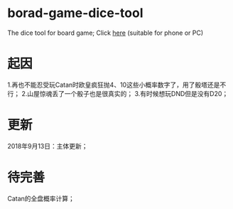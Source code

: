 # borad-game-dice-tool
The dice tool for board game;
Click [here](https://snowaoi.github.io/borad-game-dice-tool/) (suitable for phone or PC)

# 起因
1.再也不能忍受玩Catan时欧皇疯狂抛4、10这些小概率数字了，用了骰塔还是不行；
2.山屋惊魂丢了一个骰子也是很真实的；
3.有时候想玩DND但是没有D20；
# 更新
2018年9月13日：主体更新；
# 待完善
Catan的全盘概率计算；
